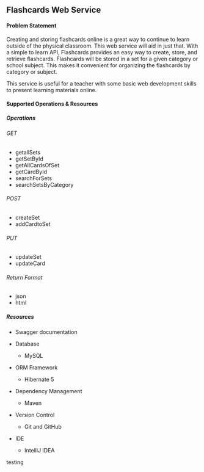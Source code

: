 ## Flashcards Web Service

#### Problem Statement

Creating and storing flashcards online is a great way to continue to learn outside of 
the physical classroom. This web service will 
aid in just that. With a simple  to learn API, Flashcards provides an easy way to create, store, and retrieve flashcards.
Flashcards will be stored in a set for a given category or school subject. This makes it convenient
for organizing the flashcards by category or subject. 

This service is useful for a teacher with some basic web development skills to 
present learning materials online. 

#### Supported Operations & Resources

##### Operations

###### GET
* getallSets
* getSetById
* getAllCardsOfSet
* getCardById
* searchForSets 
* searchSetsByCategory

###### POST
* createSet
* addCardtoSet

###### PUT
* updateSet
* updateCard

###### Return Format
* json
* html

##### Resources

 * Swagger documentation
 
 * Database
    * MySQL
    
 * ORM Framework
     * Hibernate 5
     
 * Dependency Management
     * Maven
     
  * Version Control
    * Git and GitHub
    
* IDE
    * IntelliJ IDEA

testing